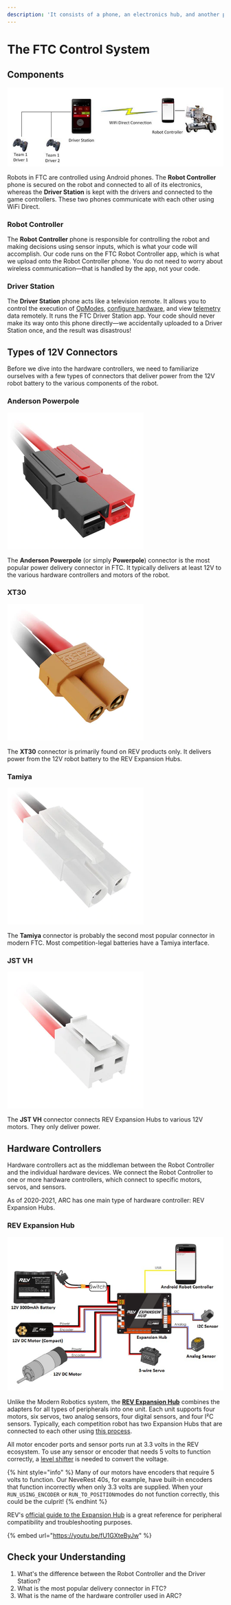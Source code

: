 ```yaml
---
description: 'It consists of a phone, an electronics hub, and another phone.'
---
```


# The FTC Control System

## Components

![Components of the FTC Control System \(from official wiki\)](.gitbook/assets/image%20%2812%29.png)

Robots in FTC are controlled using Android phones. The **Robot Controller** phone is secured on the robot and connected to all of its electronics, whereas the **Driver Station** is kept with the drivers and connected to the game controllers. These two phones communicate with each other using WiFi Direct.

### Robot Controller

The **Robot Controller** phone is responsible for controlling the robot and making decisions using sensor inputs, which is what your code will accomplish. Our code runs on the FTC Robot Controller app, which is what we upload onto the Robot Controller phone. You do not need to worry about wireless communication—that is handled by the app, not your code.

### Driver Station

The **Driver Station** phone acts like a television remote. It allows you to control the execution of [OpModes](the-opmode-1/defining-the-opmode.md), [configure hardware](hardware-interaction/configuration.md), and view [telemetry](the-opmode-1/telemetry-and-debugging.md) data remotely. It runs the FTC Driver Station app. Your code should never make its way onto this phone directly—we accidentally uploaded to a Driver Station once, and the result was disastrous!

## Types of 12V Connectors

Before we dive into the hardware controllers, we need to familiarize ourselves with a few types of connectors that deliver power from the 12V robot battery to the various components of the robot.

### Anderson Powerpole

![The Anderson Powerpole Connector \(from goBILDA.com\)](.gitbook/assets/image%20%2817%29.png)

The **Anderson Powerpole** \(or simply **Powerpole**\) connector is the most popular power delivery connector in FTC. It typically delivers at least 12V to the various hardware controllers and motors of the robot.

### XT30

![The XT30 Connector \(from goBILDA.com\)](.gitbook/assets/image%20%2815%29.png)

The **XT30** connector is primarily found on REV products only. It delivers power from the 12V robot battery to the REV Expansion Hubs.

### Tamiya

![The Tamiya Connector \(from goBILDA.com\)](.gitbook/assets/image%20%285%29.png)

The **Tamiya** connector is probably the second most popular connector in modern FTC. Most competition-legal batteries have a Tamiya interface.

### JST VH

![The JST VH Connector \(from goBILDA.com\)](.gitbook/assets/image%20%2810%29.png)

The **JST VH** connector connects REV Expansion Hubs to various 12V motors. They only deliver power.

## Hardware Controllers

Hardware controllers act as the middleman between the Robot Controller and the individual hardware devices. We connect the Robot Controller to one or more hardware controllers, which connect to specific motors, servos, and sensors.

As of 2020-2021, ARC has one main type of hardware controller: REV Expansion Hubs.

### REV Expansion Hub

![Diagram of connections for the REV Expansion Hub \(from official wiki\)](.gitbook/assets/image%20%2811%29.png)

Unlike the Modern Robotics system, the [**REV Expansion Hub**](http://www.revrobotics.com/rev-31-1153/) combines the adapters for all types of peripherals into one unit. Each unit supports four motors, six servos, two analog sensors, four digital sensors, and four I²C sensors. Typically, each competition robot has two Expansion Hubs that are connected to each other using [this process](https://github.com/ftctechnh/ftc_app/wiki/Using-Two-Expansion-Hubs).

All motor encoder ports and sensor ports run at 3.3 volts in the REV ecosystem. To use any sensor or encoder that needs 5 volts to function correctly, a [level shifter](http://www.revrobotics.com/REV-31-1389/) is needed to convert the voltage.

{% hint style="info" %}
Many of our motors have encoders that require 5 volts to function. Our NeveRest 40s, for example, have built-in encoders that function incorrectly when only 3.3 volts are supplied. When your `RUN_USING_ENCODER` or `RUN_TO_POSITION`modes do not function correctly, this could be the culprit!
{% endhint %}

REV's [official guide to the Expansion Hub](https://www.revrobotics.com/content/docs/REV-31-1153-GS.pdf) is a great reference for peripheral compatibility and troubleshooting purposes.

{% embed url="https://youtu.be/fU1GXteByJw" %}


## Check your Understanding

1. What's the difference between the Robot Controller and the Driver Station?
2. What is the most popular delivery connector in FTC?
3. What is the name of the hardware controller used in ARC?
